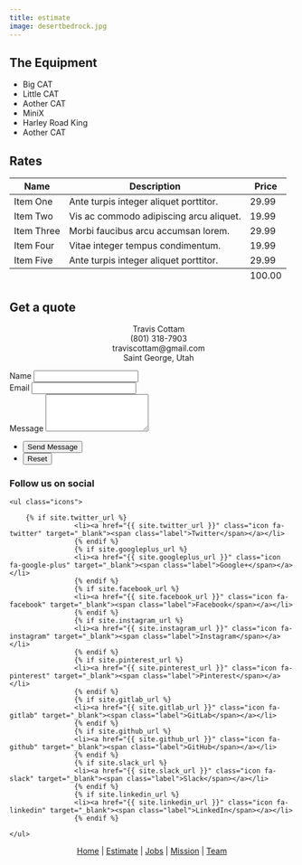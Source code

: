 ```yaml
---
title: estimate
image: desertbedrock.jpg
---
```


<section>
  <h2 class="major"> The Equipment </h2>
  <ul>
    <li>Big CAT</li>
    <li>Little CAT</li>
    <li>Aother CAT</li>
    <li>MiniX</li>
    <li>Harley Road King</li>
    <li>Aother CAT</li>
  </ul>
</section>
<section>
	<h2 class="major">Rates</h2>
	<div class="table-wrapper">
		<table>
			<thead>
				<tr>
					<th>Name</th>
					<th>Description</th>
					<th>Price</th>
				</tr>
			</thead>
			<tbody>
				<tr>
					<td>Item One</td>
					<td>Ante turpis integer aliquet porttitor.</td>
					<td>29.99</td>
				</tr>
				<tr>
					<td>Item Two</td>
					<td>Vis ac commodo adipiscing arcu aliquet.</td>
					<td>19.99</td>
				</tr>
				<tr>
					<td>Item Three</td>
					<td> Morbi faucibus arcu accumsan lorem.</td>
					<td>29.99</td>
				</tr>
				<tr>
					<td>Item Four</td>
					<td>Vitae integer tempus condimentum.</td>
					<td>19.99</td>
				</tr>
				<tr>
					<td>Item Five</td>
					<td>Ante turpis integer aliquet porttitor.</td>
					<td>29.99</td>
				</tr>
			</tbody>
			<tfoot>
				<tr>
					<td colspan="2"></td>
					<td>100.00</td>
				</tr>
			</tfoot>
		</table>
	</div>
</section>
<section>
    <h2 class="major"> Get a quote </h2>
    <ul style="text-align:center; list-style-type:none;">
      <li class="icon-hp fa-user">&nbsp; Travis Cottam &nbsp;</li>
      <li class="icon-hp fa-phone">&nbsp; (801) 318-7903 &nbsp;</li>
      <li class="icon-hp fa-envelope">&nbsp; traviscottam@gmail.com &nbsp;</li>
      <li class="icon-hp fa-map-pin">&nbsp; Saint George, Utah &nbsp;</li>
    </ul>
    <form action="https://formspree.io/{{ site.email }}" method="POST">
    	<div class="fields">
    		<div class="field half first">
    			<label for="name">Name</label>
    			<input type="text" name="name" id="name" />
    		</div>
    		<div class="field half">
    			<label for="email">Email</label>
    			<input type="text" name="_replyto" id="email" />
    		</div>
    		<div class="field">
    			<label for="message">Message</label>
    			<textarea name="message" id="message" rows="4"></textarea>
    		</div>
    	</div>
    	<ul class="actions">
    		<li><input type="submit" value="Send Message" class="primary" /></li>
    		<li><input type="reset" value="Reset" /></li>
    	</ul>
    </form>

</section>
<section>
    <h3> Follow us on social </h3>

    <ul class="icons">

        {% if site.twitter_url %}
        			<li><a href="{{ site.twitter_url }}" class="icon fa-twitter" target="_blank"><span class="label">Twitter</span></a></li>
        			{% endif %}
        			{% if site.googleplus_url %}
        			<li><a href="{{ site.googleplus_url }}" class="icon fa-google-plus" target="_blank"><span class="label">Google+</span></a></li>
        			{% endif %}
        			{% if site.facebook_url %}
        			<li><a href="{{ site.facebook_url }}" class="icon fa-facebook" target="_blank"><span class="label">Facebook</span></a></li>
        			{% endif %}
        			{% if site.instagram_url %}
        			<li><a href="{{ site.instagram_url }}" class="icon fa-instagram" target="_blank"><span class="label">Instagram</span></a></li>
        			{% endif %}
        			{% if site.pinterest_url %}
        			<li><a href="{{ site.pinterest_url }}" class="icon fa-pinterest" target="_blank"><span class="label">Pinterest</span></a></li>
        			{% endif %}
        			{% if site.gitlab_url %}
        			<li><a href="{{ site.gitlab_url }}" class="icon fa-gitlab" target="_blank"><span class="label">GitLab</span></a></li>
        			{% endif %}
        			{% if site.github_url %}
        			<li><a href="{{ site.github_url }}" class="icon fa-github" target="_blank"><span class="label">GitHub</span></a></li>
        			{% endif %}
        			{% if site.slack_url %}
        			<li><a href="{{ site.slack_url }}" class="icon fa-slack" target="_blank"><span class="label">Slack</span></a></li>
        			{% endif %}
        			{% if site.linkedin_url %}
        			<li><a href="{{ site.linkedin_url }}" class="icon fa-linkedin" target="_blank"><span class="label">LinkedIn</span></a></li>
        			{% endif %}

    </ul>

</section>

<!-- Footlinks -->

<p class="copyright" style="text-align:center;"><a href="#">Home</a> | <a href="#estimate">Estimate</a> | <a href="#jobs">Jobs</a> | <a href="#mission">Mission</a> | <a href="#team">Team</a></p>
